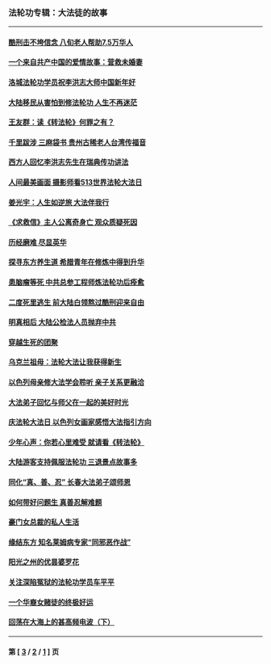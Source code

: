 ### 法轮功专辑：大法徒的故事
---
#### [酷刑击不垮信念 八旬老人帮助7.5万华人](../../pages/nf1147481/n12880712.md?05120430) 
#### [一个来自共产中国的爱情故事：营救未婚妻](../../pages/nf1147481/n12778386.md?05120430) 
#### [洛城法轮功学员祝李洪志大师中国新年好](../../pages/nf1147481/n12724685.md?05120430) 
#### [大陆移民从害怕到修法轮功 人生不再迷茫](../../pages/nf1147481/n12414325.md?05120430) 
#### [王友群：读《转法轮》何罪之有？](../../pages/nf1147481/n12408647.md?05120430) 
#### [千里跋涉 三麻袋书 贵州古稀老人台湾传福音](../../pages/nf1147481/n12198750.md?05120430) 
#### [西方人回忆李洪志先生在瑞典传功讲法](../../pages/nf1147481/n12099607.md?05120430) 
#### [人间最美画面 摄影师看513世界法轮大法日](../../pages/nf1147481/n12094118.md?05120430) 
#### [姜光宇：人生如逆旅 大法伴我行](../../pages/nf1147481/n12088664.md?05120430) 
#### [《求救信》主人公离奇身亡 观众质疑死因](../../pages/nf1147481/n11845215.md?05120430) 
#### [历经磨难 尽显英华](../../pages/nf1147481/n11723297.md?05120430) 
#### [探寻东方养生道 希腊青年在修炼中得到升华](../../pages/nf1147481/n11494502.md?05120430) 
#### [患脑瘤等死 中共总参工程师炼法轮功后痊愈](../../pages/nf1147481/n11466682.md?05120430) 
#### [二度死里逃生 前大陆白领熬过酷刑迎来自由](../../pages/nf1147481/n11368594.md?05120430) 
#### [明真相后 大陆公检法人员抛弃中共](../../pages/nf1147481/n11358618.md?05120430) 
#### [穿越生死的团聚](../../pages/nf1147481/n11258922.md?05120430) 
#### [乌克兰祖母：法轮大法让我获得新生](../../pages/nf1147481/n11269457.md?05120430) 
#### [以色列母亲修大法学会聆听 亲子关系更融洽](../../pages/nf1147481/n11268195.md?05120430) 
#### [大法弟子回忆与师父在一起的美好时光](../../pages/nf1147481/n11267759.md?05120430) 
#### [庆法轮大法日 以色列女画家感悟大法指引方向](../../pages/nf1147481/n11267735.md?05120430) 
#### [少年心声：你若心里难受 就请看《转法轮》](../../pages/nf1147481/n11267496.md?05120430) 
#### [大陆游客支持佩服法轮功 三退景点故事多](../../pages/nf1147481/n11267378.md?05120430) 
#### [同化“真、善、忍” 长春大法弟子颂师恩](../../pages/nf1147481/n11266497.md?05120430) 
#### [如何带好问题生 真善忍解难题](../../pages/nf1147481/n11243655.md?05120430) 
#### [豪门女总裁的私人生活](../../pages/nf1147481/n10127794.md?05120430) 
#### [缘结东方 知名莱姆病专家“同邪恶作战”](../../pages/nf1147481/n10682468.md?05120430) 
#### [阳光之州的优昙婆罗花](../../pages/nf1147481/n10546697.md?05120430) 
#### [关注深陷冤狱的法轮功学员车平平](../../pages/nf1147481/n10146883.md?05120430) 
#### [一个华裔女赌徒的终极好运](../../pages/nf1147481/n9147756.md?05120430) 
#### [回荡在大海上的甚高频电波（下）](../../pages/nf1147481/n8743186.md?05120430) 

---
#### 第 [ [3](./3.md?05120430) / [2](./2.md?05120430) / [1](./1.md?05120430) ] 页
